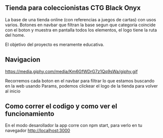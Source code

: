 ## Tienda para coleccionistas CTG Black Onyx

La base de una tienda online (con referencias a juegos de cartas) con usos varios. Botones en navbar que filtran la base segun que categoria coincide con el boton 
y muestra en pantalla todos los elementos, el logo tiene la ruta del home. 

El objetivo del proyecto es meramente educativa.

## Navigacion

https://media.giphy.com/media/Km6GfWDrG7z1Qq9sWa/giphy.gif

Recorremos cada boton en el navbar para filtrar lo que estamos buscando en la web usando Params, podemos clickear el logo de la tienda para volver al inicio

## Como correr el codigo y como ver el funcionamiento 

En el modo desarollador la app corre con npm start, para verlo en tu navegador [http://localhost:3000](http://localhost:3000) 